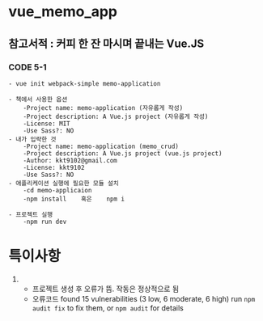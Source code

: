 # vue_memo_app

## 참고서적 : 커피 한 잔 마시며 끝내는 Vue.JS

### CODE 5-1
    - vue init webpack-simple memo-application

    - 책에서 사용한 옵션
        -Project name: memo-application (자유롭게 작성)
        -Project description: A Vue.js project (자유롭게 작성)
        -License: MIT
        -Use Sass?: NO
    - 내가 입략한 것
        -Project name: memo-application (memo_crud)
        -Project description: A Vue.js project (vue.js project)
        -Author: kkt9102@gmail.com
        -License: kkt9102
        -Use Sass?: NO
    - 애플리케이션 실행에 필요한 모듈 설치
        -cd memo-applicaion
        -npm install    혹은    npm i

    - 프로젝트 실행
        -npm run dev


# 특이사항
1.
    - 프로젝트 생성 후 오류가 뜸. 작동은 정상적으로 됨
    - 오류코드
        found 15 vulnerabilities (3 low, 6 moderate, 6 high)
        run `npm audit fix` to fix them, or `npm audit` for details
